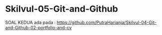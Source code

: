 # Skilvul-05-Git-and-Github

SOAL KEDUA ada pada : https://github.com/PutraHarianja/Skilvul-04-Git-and-Github-02-portfolio-and-cv
